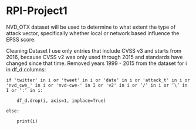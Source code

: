 # RPI-Project1
NVD_OTX dataset will be used to determine to what extent the type of attack vector, specifically whether local or network based influence the EPSS score.

Cleaning Dataset
I use only entries that include CVSS v3 and starts from 2016, because CVSS v2 was only used through 2015 and standards have changed since that time.
Removed years 1999 - 2015 from the dataset
for i in df_d.columns:

    if 'twitter' in i or 'tweet' in i or 'date' in i or 'attack_t' in i or 'nvd_cwe_' in i or 'nvd-cwe-' in I or 'v2' in i or ‘/’ in i or ‘\’ in I or ‘:’ in i:

        df_d.drop(i, axis=1, inplace=True)

    else:

        print(i)
